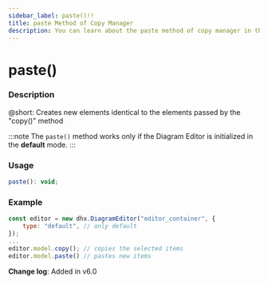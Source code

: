 ```yaml
---
sidebar_label: paste()!!
title: paste Method of Copy Manager
description: You can learn about the paste method of copy manager in the documentation of the DHTMLX JavaScript Diagram library. Browse developer guides and API reference, try out code examples and live demos, and download a free 30-day evaluation version of DHTMLX Diagram.
---
```


# paste()

### Description

@short: Creates new elements identical to the elements passed by the "copy()" method

:::note
The `paste()` method works only if the Diagram Editor is initialized in the **default** mode.
:::

### Usage

~~~js
paste(): void;
~~~

### Example

~~~jsx {5-6}
const editor = new dhx.DiagramEditor("editor_container", { 
    type: "default", // only default
});
...
editor.model.copy(); // copies the selected items
editor.model.paste() // pastes new items
~~~

**Change log**: Added in v6.0